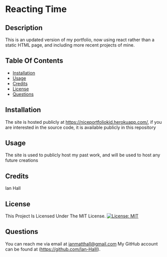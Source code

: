 # Reacting Time
      
## Description
This is an updated version of my portfolio, now using react rather than a static HTML page, and including more recent projects of mine.
      
## Table Of Contents
- [Installation](#installation)
- [Usage](#usage)
- [Credits](#credits)
- [License](#license)
- [Questions](#questions)
      
## Installation
The site is hosted publicly at https://niceportfoliokid.herokuapp.com/, if you are interested in the source code, it is available publicly in this repository
      
## Usage
The site is used to publicly host my past work, and will be used to host any future creations
      
## Credits
Ian Hall
      
## License
This Project Is Licensed Under The MIT License.
[![License: MIT](https://img.shields.io/badge/License-MIT-yellow.svg)](https://opensource.org/licenses/MIT)

      
## Questions
You can reach me via email at ianmatthall@gmail.com
My GitHub account can be found at (https://github.com/Ian-Halll).
